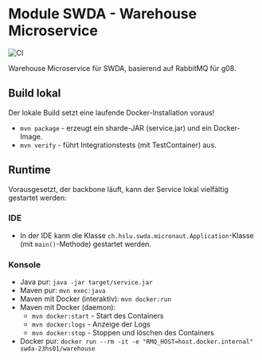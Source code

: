 # Module SWDA - Warehouse Microservice

![CI](https://github.com/lorinbucher/hslu-swat/actions/workflows/ci.yml/badge.svg)

Warehouse Microservice für SWDA, basierend auf RabbitMQ für g08.

## Build lokal

Der lokale Build setzt eine laufende Docker-Installation voraus!

* `mvn package` - erzeugt ein sharde-JAR (service.jar) und ein Docker-Image.
* `mvn verify` - führt Integrationstests (mit TestContainer) aus.

## Runtime

Vorausgesetzt, der backbone läuft, kann der Service lokal vielfältig gestartet werden:

### IDE

* In der IDE kann die Klasse `ch.hslu.swda.micronaut.Application`-Klasse (mit `main()`-Methode) gestartet werden.

### Konsole

* Java pur: `java -jar target/service.jar`
* Maven pur: `mvn exec:java`
* Maven mit Docker (interaktiv): `mvn docker:run`
* Maven mit Docker (daemon):
    * `mvn docker:start` - Start des Containers
    * `mvn docker:logs` - Anzeige der Logs
    * `mvn docker:stop` - Stoppen und löschen des Containers
* Docker pur: `docker run --rm -it -e "RMQ_HOST=host.docker.internal" swda-23hs01/warehouse`
